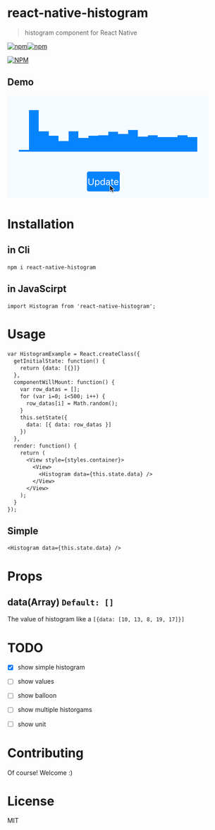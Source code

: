react-native-histogram
===

> histogram component for React Native

[![npm](https://img.shields.io/npm/v/react-native-histogram.svg)]()[![npm](https://img.shields.io/npm/l/react-native-histogram.svg)]()

[![NPM](https://nodei.co/npm/react-native-histogram.png?downloads=true&downloadRank=true&stars=true)](https://nodei.co/npm/react-native-histogram/)


Demo
---
![](./doc/beta1.gif)


Installation
==

in Cli
---
```
npm i react-native-histogram
```

in JavaScirpt
---
```
import Histogram from 'react-native-histogram';
```


Usage
===

```
var HistogramExample = React.createClass({
  getInitialState: function() {
    return {data: [{}]}
  },
  componentWillMount: function() {
    var row_datas = [];
    for (var i=0; i<500; i++) {
      row_datas[i] = Math.random();
    }
    this.setState({
      data: [{ data: row_datas }]
    })
  },
  render: function() {
    return (
      <View style={styles.container}>
        <View>
          <Histogram data={this.state.data} />
        </View>
      </View>
    );
  }
});

```

Simple
---
```
<Histogram data={this.state.data} />
```

Props
===

data(Array) `Default: []`
---
The value of histogram like a `[{data: [10, 13, 8, 19, 17]}]`


TODO
===
- [x] show simple histogram
- [ ] show values
- [ ] show balloon
- [ ] show multiple historgams
- [ ] show unit


Contributing
==
Of course! Welcome :)


License
==
MIT

